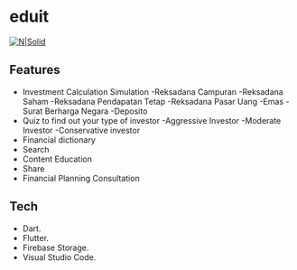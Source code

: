# eduit 
[![N|Solid](https://cldup.com/dTxpPi9lDf.thumb.png)](https://nodesource.com/products/nsolid)


## Features

- Investment Calculation Simulation
    -Reksadana Campuran
    -Reksadana Saham
    -Reksadana Pendapatan Tetap
    -Reksadana Pasar Uang
    -Emas
    -Surat Berharga Negara
    -Deposito
- Quiz to find out your type of investor
    -Aggressive Investor
    -Moderate Investor
    -Conservative investor
- Financial dictionary
- Search
- Content Education
- Share
- Financial Planning Consultation


## Tech
- Dart.
- Flutter.
- Firebase Storage.
- Visual Studio Code.



